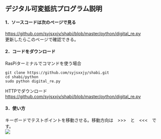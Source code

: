 ## デジタル可変抵抗プログラム説明
#### 1．ソースコードは次のページで見る  
https://github.com/syjsxxjy/shabi/blob/master/python/digital_re.py    
更新したらこのページで確認できる。  

#### 2．コードをダウンロード  
RasPiターミナルでコマンドを使う場合  
```
git clone https://github.com/syjsxxjy/shabi.git
cd shabi/python
sudo python digital_re.py
```

HTTPでダウンロード  
https://github.com/syjsxxjy/shabi/blob/master/python/digital_re.py    

#### 3．使い方
キーボードでテストポイントを移動させる。移動方向は　>>>　と　<<<　です。  
![](assets/2/20181031-c7b6abe4.png)  
